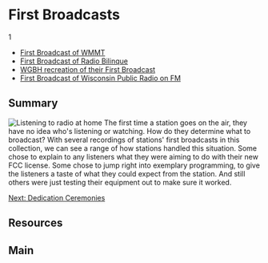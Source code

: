 # First Broadcasts

1

- [First Broadcast of WMMT](/catalog/cpb-aacip_138-93gxdb7z)
- [First Broadcast of Radio Bilinque](/catalog/cpb-aacip_375-375tb7ch)
- [WGBH recreation of their First Broadcast](/catalog/cpb-aacip_15-06g1k422)
- [First Broadcast of Wisconsin Public Radio on FM](/catalog/cpb-aacip_30-9351d435)


## Summary

![Listening to radio at home](https://s3.amazonaws.com/americanarchive.org/exhibits/AAPB_Exhibit_StationHistories_image4.jpg "Listening to radio at home")
The first time a station goes on the air, they have no idea who's listening or watching. How do they determine what to broadcast? With several recordings of stations' first broadcasts in this collection, we can see a range of how stations handled this situation. Some chose to explain to any listeners what they were aiming to do with their new FCC license. Some chose to jump right into exemplary programming, to give the listeners a taste of what they could expect from the station. And still others were just testing their equipment out to make sure it worked. 

[Next: Dedication Ceremonies](dedication-ceremonies)

## Resources

## Main

